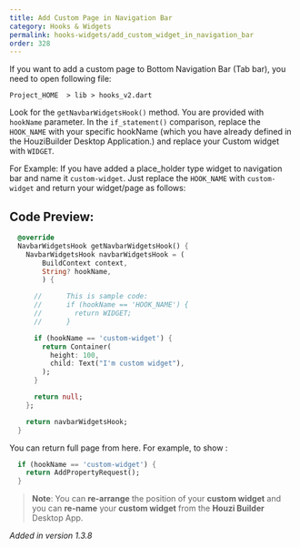 ```yaml
---
title: Add Custom Page in Navigation Bar
category: Hooks & Widgets
permalink: hooks-widgets/add_custom_widget_in_navigation_bar
order: 328
---
```


If you want to add a custom page to Bottom Navigation Bar (Tab bar), you need to open following file:

`Project_HOME  > lib > hooks_v2.dart`

Look for the `getNavbarWidgetsHook()` method. You are provided with `hookName` parameter. In the `if_statement()` comparison, replace the `HOOK_NAME` with your specific hookName (which you have already defined in the HouziBuilder Desktop Application.) and replace your Custom widget with `WIDGET`. 

For Example: If you have added a place_holder type widget to navigation bar and name it `custom-widget`. Just replace the `HOOK_NAME` with `custom-widget` and return your widget/page as follows:

## Code Preview:

```dart
  @override
  NavbarWidgetsHook getNavbarWidgetsHook() {
    NavbarWidgetsHook navbarWidgetsHook = (
        BuildContext context,
        String? hookName,
        ) {

      //      This is sample code:
      //      if (hookName == 'HOOK_NAME') {
      //        return WIDGET;
      //      }

      if (hookName == 'custom-widget') {
        return Container(
          height: 100,
          child: Text("I'm custom widget"),
        );
      }

      return null;
    };

    return navbarWidgetsHook;
  }
```

You can return full page from here. For example, to show :
```dart
  if (hookName == 'custom-widget') {
    return AddPropertyRequest();
  }
```



> **Note**: You can **re-arrange** the position of your **custom widget** and you can **re-name** your **custom widget** from the **Houzi Builder** Desktop App. 

*Added in version 1.3.8*

